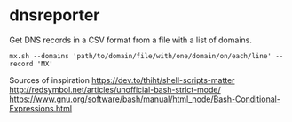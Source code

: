 # dnsreporter

Get DNS records in a CSV format from a file with a list of domains.

`mx.sh --domains 'path/to/domain/file/with/one/domain/on/each/line' --record 'MX'`

Sources of inspiration
https://dev.to/thiht/shell-scripts-matter
http://redsymbol.net/articles/unofficial-bash-strict-mode/
https://www.gnu.org/software/bash/manual/html_node/Bash-Conditional-Expressions.html
